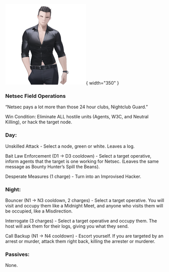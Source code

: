 ![nightclubguard.png](Images/nightclubguard.png){ width="350" }

### **Netsec Field Operations**

“Netsec pays a lot more than those 24 hour clubs, Nightclub Guard.”

Win Condition: Eliminate ALL hostile units (Agents, W3C, and Neutral Killing), or hack the target node.

### **Day:**

Unskilled Attack - Select a node, green or white. Leaves a log.

Bait Law Enforcement (D1 -> D3 cooldown) - Select a target operative, inform agents that the target is one working for Netsec. (Leaves the same message as Bounty Hunter’s Spill the Beans).

Desperate Measures (1 charge) - Turn into an Improvised Hacker.

### **Night:**

Bouncer (N1 -> N3 cooldown, 2 charges) - Select a target operative. You will visit and occupy them like a Midnight Meet, and anyone who visits them will be occupied, like a Misdirection.

Interrogate (3 charges) - Select a target operative and occupy them. The host will ask them for their logs, giving you what they send.

Call Backup (N1 -> N4 cooldown) - Escort yourself. If you are targeted by an arrest or murder, attack them right back, killing the arrester or murderer.

### **Passives:**

None.
